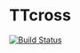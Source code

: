 # TTcross

[![Build Status](https://github.com/pau-torrente/TTcross.jl/actions/workflows/CI.yml/badge.svg?branch=main)](https://github.com/pau-torrente/TTcross.jl/actions/workflows/CI.yml?query=branch%3Amain)
